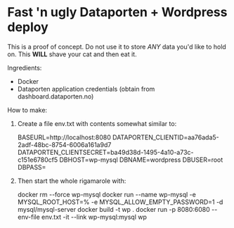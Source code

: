 # Fast 'n ugly Dataporten + Wordpress deploy

This is a proof of concept.  Do not use it to store *ANY* data you'd like to hold on.
This **WILL** shave your cat and then eat it.

Ingredients:

- Docker
- Dataporten application credentials (obtain from dashboard.dataporten.no)

How to make:

1. Create a file env.txt with contents somewhat similar to:

	BASEURL=http://localhost:8080
	DATAPORTEN_CLIENTID=aa76ada5-2adf-48bc-8754-6006a161a9d7
	DATAPORTEN_CLIENTSECRET=ba49d38d-1495-4a10-a73c-c151e6780cf5
	DBHOST=wp-mysql
	DBNAME=wordpress
	DBUSER=root
	DBPASS=

2. Then start the whole rigamarole with:

	docker rm --force wp-mysql
	docker run --name wp-mysql -e MYSQL_ROOT_HOST=% -e MYSQL_ALLOW_EMPTY_PASSWORD=1 -d mysql/mysql-server
	docker build -t wp .
	docker run -p 8080:6080 --env-file env.txt -it --link wp-mysql:mysql wp

